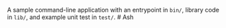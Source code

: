 A sample command-line application with an entrypoint in `bin/`, library code
in `lib/`, and example unit test in `test/`.
#   A s h  
 